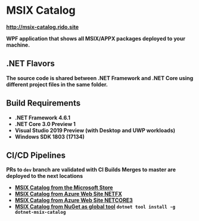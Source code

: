 # MSIX Catalog

<strong>
<a href="http://msix-catalog.rido.site/">http://msix-catalog.rido.site</a>
<strong>

WPF application that shows all MSIX/APPX packages deployed to your machine.

## .NET Flavors

The source code is shared between .NET Framework and .NET Core using different project files in the same folder.

## Build Requirements

- .NET Framework 4.6.1
- .NET Core 3.0 Preview 1
- Visual Studio 2019 Preview (with Desktop and UWP workloads)
- Windows SDK 1803 (17134)

## CI/CD Pipelines

PRs to `dev` branch are validated with CI Builds
Merges to master are deployed to the next locations

- [MSIX Catalog from the Microsoft Store](http://bit.ly/msix-catalog)
- [MSIX Catalog from Azure Web Site NETFX ](http://msix-catalog.azurewebsites.net/AppxPackages)
- [MSIX Catalog from Azure Web Site NETCORE3 ](http://msix-catalog.azurewebsites.net/netcore3)
- [MSIX Catalog from NuGet as global tool](https://www.nuget.org/packages/dotnet-msix-catalog) `dotnet tool install -g dotnet-msix-catalog`


